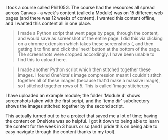 I took a course called Phil105G. The course had the resources all spread across Canvas - a week's content (called a Module) was on 15 different web pages (and there was 12 weeks of content). I wanted this content offline, and I wanted this content all in one place.

> I made a Python script that went page by page, through the content, and would save as screenshot of the entire page. I did this via clicking on a chrome extension which takes these screenshots (, and then getting it to find and click the 'next' button at the bottom of the page. The screenshots were cropped accordingly. I have been unable to find this to upload here.

> I made another Python script which then stitched together these images. I found OneNote's image compression meant I couldn't stitch together all of these images (because that'd make a massive image), so I stitched together rows of 5. This is called 'image stitcher.py'

I have uploaded an example module; the folder 'Module 4' shows screenshots taken with the first script, and the 'temp dir' subdirectory shows the images stitched together by the second script.

This actually turned out to be a project that saved me a lot of time; having the content on OneNote was so helpful. I got it down to being able to learn the content for the week in 3 hours or so (and I pride this on being able to easy navigate through the content thanks to my tool).
